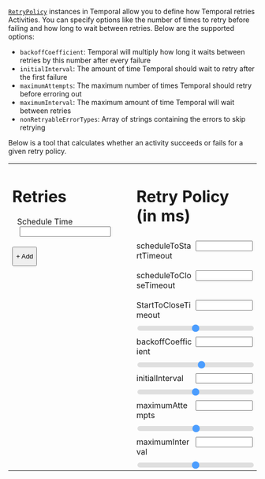 [`RetryPolicy`](https://typescript.temporal.io/api/classes/proto.coresdk.common.retrypolicy/) instances in Temporal allow you to define how Temporal retries Activities.
You can specify options like the number of times to retry before failing and how long to wait between retries.
Below are the supported options:

- `backoffCoefficient`: Temporal will multiply how long it waits between retries by this number after every failure
- `initialInterval`: The amount of time Temporal should wait to retry after the first failure
- `maximumAttempts`: The maximum number of times Temporal should retry before erroring out
- `maximumInterval`: The maximum amount of time Temporal will wait between retries
- `nonRetryableErrorTypes`: Array of strings containing the errors to skip retrying

Below is a tool that calculates whether an activity succeeds or fails for a given retry policy.

<style>
  table {
    border: 0;
    width: 100%;
  }

  .retry-container {
    vertical-align: top;
    width: 50%;
  }
  .add-button {
    padding-top: 10px;
    padding-bottom: 10px;
  }
  .retry-policy-container {
    vertical-align: top;
    width: 50%;
  }

  .label-container {
    padding-bottom: 10px;
    padding-top: 10px;
  }

  .label-container label {
    float: left;
    max-width: 49%;
  }

  .label-container input {
    float: right;
    max-width: 49%;
  }

  .label-container::after {
    content: "";
    clear: both;
    display: table;
  }

  .schedule-class {
    display:block;
    margin-bottom: 20px;
  }

  .slider {
    -webkit-appearance: none;  /* Override default CSS styles */
    appearance: none;
    width: 100%; /* Full-width */
    height: 10px; /* Specified height */
    background: #d3d3d3; /* Grey background */
    outline: none; /* Remove outline */
    opacity: 0.7; /* Set transparency (for mouse-over effects on hover) */
    -webkit-transition: .2s; /* 0.2 seconds transition on hover */
    transition: opacity .2s;
    border-radius: 5px;
  }

  .slider::-webkit-slider-thumb {
    height: 25px;
    width: 25px;
  }

  .slider::-moz-range-thumb {
    height: 25px;
    width: 25px;
  }
  .result {
    padding: 5px;
    margin:auto;
    width: 100%;
    text-align:center;
    border-radius: 4px;
    margin-top: 25px;
  }
  .success {
    background-color: #D4EDDC;
  }
  .fail {
    background-color: #f8d7da;
  }
</style>
<table>
  <tr>
    <td class="retry-container">
      <div class="retries-list">
        <h1>Retries</h1>
        <div class="schedule-class">
          <label style="padding-left: 10px">Schedule Time</label>
          <input style="margin-left:15px" id="scheduleTime-input" type="number" />
        </div>
      </div>
      <button class="add-button" onclick="addRetry(true, 1)">+ Add</button>
    </td>
    <td class="retry-policy-container">
      <h1>Retry Policy (in ms)</h1>
      <div class="label-container">
        <label>scheduleToStartTimeout</label>
        <input class="label-container-item" id="scheduleToStartTimeout-input" type="number">
      </div>
      <div class="label-container">
        <label>scheduleToCloseTimeout</label>
        <input class="label-container-item" id="scheduleToCloseTimeout-input" type="number">
      </div>
      <div class="label-container">
        <label>StartToCloseTimeout</label>
        <input class="label-container-item" id="startToCloseTimeout-input" type="number">
      </div>
      <input type="range" class="slider" id="startToCloseTimeout-slider" min="0" max="100000">
      <div class="label-container">
        <label>backoffCoefficient</label>
        <input class="label-container-item" id="backoffCoefficient-input" type="number">
      </div>
      <input type="range" class="slider" id="backoffCoefficient-slider" min="1" max="10">
      <div class="label-container">
        <label>initialInterval</label>
        <input class="label-container-item" id="initialInterval-input" type="number">
      </div>
      <input type="range" class="slider" id="initialInterval-slider" min="1" max="10000">
      <div class="label-container">
        <label>maximumAttempts</label>
        <input class="label-container-item" id="maximumAttempts-input" type="number">
      </div>
      <input type="range" class="slider" id="maximumAttempts-slider" min="1" max="100">
      <div class="label-container">
        <label>maximumInterval</label>
        <input class="label-container-item" id="maximumInterval-input" type="number">
      </div>
      <input type="range" class="slider" id="maximumInterval-slider" min="1" max="100000">
    </td>
  </tr>
</table>
<div class="result">
</div>
<div class="retry" style="display: none">
  <select value="succeeds">
    <option value="fails">Fails after</option>
    <option value="succeeds">Succeeds after</option>
  </select>
  <input type="number" value="1" />
  ms
  <button class="remove">&times;</button>
</div>
<script>
  const retryTemplate = document.querySelector('.retry');
  let numRetries = 0;
  function addRetry(success, runtimeMS) {
    const el = retryTemplate.cloneNode(true);
    if (state.retries.length > 0) {
      state.retries[state.retries.length - 1].success = false;
      state.retries[state.retries.length - 1].select.disabled = true;
      state.retries[state.retries.length - 1].select.value = 'fails';
    }
    const retry = { success, runtimeMS, el };
    state.retries.push(retry);
    const select = el.querySelector('select');
    retry.select = select;
    select.value = success ? 'succeeds' : 'fails';
    const input = el.querySelector('input[type="number"]');
    el.querySelector('.remove').addEventListener('click', () => removeRetry());
    input.value = runtimeMS;
    input.addEventListener('change', function() {
      const val = input.value;
      if (!isNaN(val)) {
        retry.runtimeMS = +val;
        rerenderResult();
      }
    });
    select.addEventListener('change', function() {
      retry.success = select.value === 'succeeds';
      rerenderResult();
    });
    document.querySelector('.retries-list').appendChild(el);
    el.style.display = 'block';
    rerenderResult();
  }
  function removeRetry() {
    if (state.retries.length > 0) {
      const lastRetry = state.retries[state.retries.length - 1];
      document.querySelector('.retries-list').removeChild(lastRetry.el);
      state.retries.pop();
      state.retries[state.retries.length - 1].select.disabled = false;
      rerenderResult();
    }
  }
  function reflectChange(slider, newValue) {
    slider.value = newValue;
  }
  const sliderProps = [
    'startToCloseTimeout',
    'backoffCoefficient',
    'initialInterval',
    'maximumAttempts',
    'maximumInterval'
  ];
  const state = {
    retries: [],
    startToCloseTimeout: 10000,
    backoffCoefficient: 2,
    initialInterval: 100,
    maximumAttempts: 5,
    maximumInterval: 100000
  };
  sliderProps.forEach(prop => {
    const input = document.querySelector(`#${prop}-input`);
    const slider = document.querySelector(`#${prop}-slider`);
    slider.value = state[prop];
    input.value = state[prop];
    input.addEventListener('change', function() {
      const val = input.value;
      if (!isNaN(val)) {
        slider.value = +val;
        state[prop] = +val;
        rerenderResult();
      }
    });
    slider.addEventListener('change', () => {
      input.value = +slider.value;
      state[prop] = +slider.value;
      rerenderResult();
    });
  });
  addRetry(true, 1);
  function rerenderResult() {
    if (state.retries.length === 0) {
      document.querySelector('.result').innerHTML = '';
    }
    const res = calculateResult();
    if (res.success) {
      document.querySelector('.result').innerHTML = `<h2>Success after ${res.runtimeMS} ms</h2>`;
      document.querySelector('.result').classList.add('success');
      document.querySelector('.result').classList.remove('fail');
      console.log('Hey')
    } else {
      document.querySelector('.result').innerHTML = `<h2>Error after ${res.runtimeMS} ms: ${res.reason}</h2>`;
      document.querySelector('.result').classList.remove('success');
      document.querySelector('.result').classList.add('fail');
    }
  }
  function calculateResult() {
    let runtimeMS = 0;
    let retryIntervalMS = state.initialInterval;
    const {
      startToCloseTimeout,
      maximumInterval,
      maximumAttempts,
      backoffCoefficient
    } = state;
    for (let i = 0; i < state.retries.length; ++i) {
      if (i >= maximumAttempts) {
        return {
          success: false,
          runtimeMS,
          reason: 'maximumAttempts'
        }
      }
      runtimeMS = Math.min(runtimeMS + state.retries[i].runtimeMS, startToCloseTimeout);
      if (!state.retries[i].success) {
        runtimeMS = Math.min(runtimeMS + retryIntervalMS, startToCloseTimeout);
      }
      retryIntervalMS = Math.min(retryIntervalMS * backoffCoefficient, maximumInterval);
      if (runtimeMS >= startToCloseTimeout) {
        return {
          success: false,
          runtimeMS,
          reason: 'startToCloseTimeout'
        };
      }
    }
    if (!state.retries[state.retries.length - 1].success) {
      return {
        success: false,
        runtimeMS,
        reason: 'All retries failed'
      };
    }
    return {
      success: true,
      runtimeMS
    };
  }
</script>